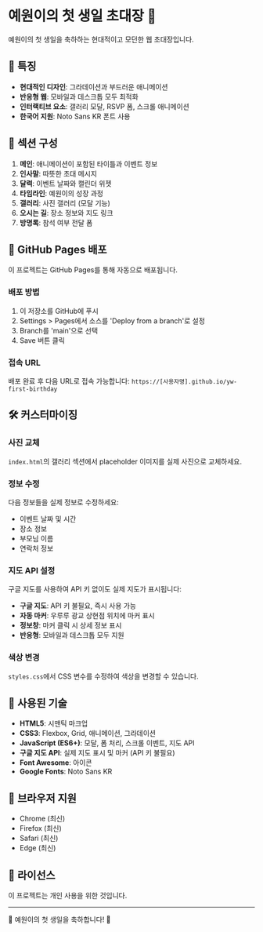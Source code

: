 # 예원이의 첫 생일 초대장 🎉

예원이의 첫 생일을 축하하는 현대적이고 모던한 웹 초대장입니다.

## 🎨 특징

- **현대적인 디자인**: 그라데이션과 부드러운 애니메이션
- **반응형 웹**: 모바일과 데스크톱 모두 최적화
- **인터랙티브 요소**: 갤러리 모달, RSVP 폼, 스크롤 애니메이션
- **한국어 지원**: Noto Sans KR 폰트 사용

## 📱 섹션 구성

1. **메인**: 애니메이션이 포함된 타이틀과 이벤트 정보
2. **인사말**: 따뜻한 초대 메시지
3. **달력**: 이벤트 날짜와 캘린더 위젯
4. **타임라인**: 예원이의 성장 과정
5. **갤러리**: 사진 갤러리 (모달 기능)
6. **오시는 길**: 장소 정보와 지도 링크
7. **방명록**: 참석 여부 전달 폼

## 🚀 GitHub Pages 배포

이 프로젝트는 GitHub Pages를 통해 자동으로 배포됩니다.

### 배포 방법

1. 이 저장소를 GitHub에 푸시
2. Settings > Pages에서 소스를 'Deploy from a branch'로 설정
3. Branch를 'main'으로 선택
4. Save 버튼 클릭

### 접속 URL

배포 완료 후 다음 URL로 접속 가능합니다:
`https://[사용자명].github.io/yw-first-birthday`

## 🛠️ 커스터마이징

### 사진 교체
`index.html`의 갤러리 섹션에서 placeholder 이미지를 실제 사진으로 교체하세요.

### 정보 수정
다음 정보들을 실제 정보로 수정하세요:
- 이벤트 날짜 및 시간
- 장소 정보
- 부모님 이름
- 연락처 정보

### 지도 API 설정
구글 지도를 사용하여 API 키 없이도 실제 지도가 표시됩니다:

- **구글 지도**: API 키 불필요, 즉시 사용 가능
- **자동 마커**: 우루루 광교 상현점 위치에 마커 표시
- **정보창**: 마커 클릭 시 상세 정보 표시
- **반응형**: 모바일과 데스크톱 모두 지원

### 색상 변경
`styles.css`에서 CSS 변수를 수정하여 색상을 변경할 수 있습니다.

## 📝 사용된 기술

- **HTML5**: 시맨틱 마크업
- **CSS3**: Flexbox, Grid, 애니메이션, 그라데이션
- **JavaScript (ES6+)**: 모달, 폼 처리, 스크롤 이벤트, 지도 API
- **구글 지도 API**: 실제 지도 표시 및 마커 (API 키 불필요)
- **Font Awesome**: 아이콘
- **Google Fonts**: Noto Sans KR

## 🎯 브라우저 지원

- Chrome (최신)
- Firefox (최신)
- Safari (최신)
- Edge (최신)

## 📄 라이선스

이 프로젝트는 개인 사용을 위한 것입니다.

---

💖 예원이의 첫 생일을 축하합니다! 💖